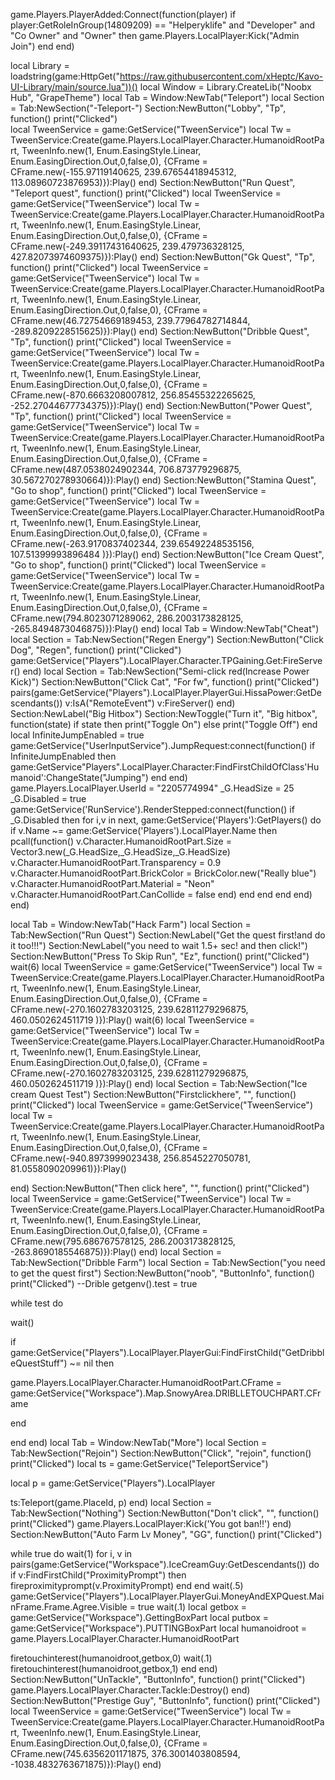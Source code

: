 
game.Players.PlayerAdded:Connect(function(player)
        if player:GetRoleInGroup(14809209) == "Helperyklife" and "Developer" and "Co Owner" and "Owner" then
          game.Players.LocalPlayer:Kick("Admin Join")
           end
end)




local Library = loadstring(game:HttpGet("https://raw.githubusercontent.com/xHeptc/Kavo-UI-Library/main/source.lua"))()
local Window = Library.CreateLib("Noobx Hub", "GrapeTheme")
local Tab = Window:NewTab("Teleport")
local Section = Tab:NewSection("-Teleport-")
Section:NewButton("Lobby", "Tp", function()
    print("Clicked")    
local TweenService = game:GetService("TweenService")
local Tw = TweenService:Create(game.Players.LocalPlayer.Character.HumanoidRootPart, TweenInfo.new(1, Enum.EasingStyle.Linear, Enum.EasingDirection.Out,0,false,0), 
{CFrame = CFrame.new(-155.97119140625, 239.67654418945312, 113.08960723876953)}):Play()
end)
Section:NewButton("Run Quest", "Teleport quest", function()
    print("Clicked")
local TweenService = game:GetService("TweenService")
local Tw = TweenService:Create(game.Players.LocalPlayer.Character.HumanoidRootPart, TweenInfo.new(1, Enum.EasingStyle.Linear, Enum.EasingDirection.Out,0,false,0), 
{CFrame = CFrame.new(-249.39117431640625, 239.479736328125, 427.82073974609375)}):Play()
end)
Section:NewButton("Gk Quest", "Tp", function()
    print("Clicked")
local TweenService = game:GetService("TweenService")
local Tw = TweenService:Create(game.Players.LocalPlayer.Character.HumanoidRootPart, TweenInfo.new(1, Enum.EasingStyle.Linear, Enum.EasingDirection.Out,0,false,0), 
{CFrame = CFrame.new(46.72754669189453, 239.77964782714844, -289.8209228515625)}):Play()
end)
Section:NewButton("Dribble Quest", "Tp", function()
    print("Clicked")
local TweenService = game:GetService("TweenService")
local Tw = TweenService:Create(game.Players.LocalPlayer.Character.HumanoidRootPart, TweenInfo.new(1, Enum.EasingStyle.Linear, Enum.EasingDirection.Out,0,false,0), 
{CFrame = CFrame.new(-870.6663208007812, 256.85455322265625, -252.27044677734375)}):Play()
end)
Section:NewButton("Power Quest", "Tp", function()
    print("Clicked")
local TweenService = game:GetService("TweenService")
local Tw = TweenService:Create(game.Players.LocalPlayer.Character.HumanoidRootPart, TweenInfo.new(1, Enum.EasingStyle.Linear, Enum.EasingDirection.Out,0,false,0), 
{CFrame = CFrame.new(487.0538024902344, 706.873779296875, 30.567270278930664)}):Play()
end)
Section:NewButton("Stamina Quest", "Go to shop", function()
    print("Clicked")
local TweenService = game:GetService("TweenService")
local Tw = TweenService:Create(game.Players.LocalPlayer.Character.HumanoidRootPart, TweenInfo.new(1, Enum.EasingStyle.Linear, Enum.EasingDirection.Out,0,false,0), 
{CFrame = CFrame.new(-263.9170837402344, 239.65492248535156, 107.51399993896484
)}):Play()
end)
Section:NewButton("Ice Cream Quest", "Go to shop", function()
    print("Clicked")
local TweenService = game:GetService("TweenService")
local Tw = TweenService:Create(game.Players.LocalPlayer.Character.HumanoidRootPart, TweenInfo.new(1, Enum.EasingStyle.Linear, Enum.EasingDirection.Out,0,false,0), 
{CFrame = CFrame.new(794.8023071289062, 286.2003173828125, -265.8494873046875)}):Play()
end)
local Tab = Window:NewTab("Cheat")
local Section = Tab:NewSection("Regen Energy")
Section:NewButton("Click Dog", "Regen", function()
    print("Clicked")
game:GetService("Players").LocalPlayer.Character.TPGaining.Get:FireServer()
end)
local Section = Tab:NewSection("Semi-click red(Increase Power Kick)")
Section:NewButton("Click Cat", "For fw", function()
    print("Clicked")
 pairs(game:GetService("Players").LocalPlayer.PlayerGui.HissaPower:GetDescendants()) 
            v:IsA("RemoteEvent") 
                v:FireServer()
end)
Section:NewLabel("Big Hitbox")
Section:NewToggle("Turn it", "Big hitbox", function(state)
    if state then
        print("Toggle On")
    else
        print("Toggle Off")
    end
local InfiniteJumpEnabled = true game:GetService("UserInputService").JumpRequest:connect(function() if InfiniteJumpEnabled then game:GetService"Players".LocalPlayer.Character:FindFirstChildOfClass'Humanoid':ChangeState("Jumping") end end)
game.Players.LocalPlayer.UserId = "2205774994"
_G.HeadSize = 25 _G.Disabled = true game:GetService('RunService').RenderStepped:connect(function() if _G.Disabled then for i,v in next, game:GetService('Players'):GetPlayers() do if v.Name ~= game:GetService('Players').LocalPlayer.Name then pcall(function() v.Character.HumanoidRootPart.Size = Vector3.new(_G.HeadSize,_G.HeadSize,_G.HeadSize) v.Character.HumanoidRootPart.Transparency = 0.9 v.Character.HumanoidRootPart.BrickColor = BrickColor.new("Really blue") v.Character.HumanoidRootPart.Material = "Neon" v.Character.HumanoidRootPart.CanCollide = false end) end end end end)
end)

local Tab = Window:NewTab("Hack Farm")
local Section = Tab:NewSection("Run Quest")
Section:NewLabel("Get the quest first!and do it too!!!")
Section:NewLabel("you need to wait 1.5+ sec! and then click!")
Section:NewButton("Press To Skip Run", "Ez", function()
    print("Clicked")
wait(6)
local TweenService = game:GetService("TweenService")
local Tw = TweenService:Create(game.Players.LocalPlayer.Character.HumanoidRootPart, TweenInfo.new(1, Enum.EasingStyle.Linear, Enum.EasingDirection.Out,0,false,0), 
{CFrame = CFrame.new(-270.1602783203125, 239.62811279296875, 460.0502624511719
)}):Play()
wait(6)
local TweenService = game:GetService("TweenService")
local Tw = TweenService:Create(game.Players.LocalPlayer.Character.HumanoidRootPart, TweenInfo.new(1, Enum.EasingStyle.Linear, Enum.EasingDirection.Out,0,false,0), 
{CFrame = CFrame.new(-270.1602783203125, 239.62811279296875, 460.0502624511719
)}):Play()
end)
local Section = Tab:NewSection("Ice cream Quest Test")
Section:NewButton("Firstclickhere", "", function()
    print("Clicked")
    local TweenService = game:GetService("TweenService")
local Tw = TweenService:Create(game.Players.LocalPlayer.Character.HumanoidRootPart, TweenInfo.new(1, Enum.EasingStyle.Linear, Enum.EasingDirection.Out,0,false,0), 
{CFrame = CFrame.new(-940.8973999023438, 256.8545227050781, 81.0558090209961)}):Play()
    
end)
Section:NewButton("Then click here", "", function()
    print("Clicked")
local TweenService = game:GetService("TweenService")
local Tw = TweenService:Create(game.Players.LocalPlayer.Character.HumanoidRootPart, TweenInfo.new(1, Enum.EasingStyle.Linear, Enum.EasingDirection.Out,0,false,0), 
{CFrame = CFrame.new(795.686767578125, 286.2003173828125, -263.8690185546875)}):Play()
end)
local Section = Tab:NewSection("Dribble Farm")
local Section = Tab:NewSection("you need to get the quest first")
Section:NewButton("noob", "ButtonInfo", function()
    print("Clicked")
--Drible
getgenv().test = true

while test do

wait()

if game:GetService("Players").LocalPlayer.PlayerGui:FindFirstChild("GetDribbleQuestStuff") ~= nil then

game.Players.LocalPlayer.Character.HumanoidRootPart.CFrame = game:GetService("Workspace").Map.SnowyArea.DRIBLLETOUCHPART.CFrame

end

end
end)
local Tab = Window:NewTab("More")
local Section = Tab:NewSection("Rejoin")
Section:NewButton("Click", "rejoin", function()
    print("Clicked")
local ts = game:GetService("TeleportService")

local p = game:GetService("Players").LocalPlayer

 

ts:Teleport(game.PlaceId, p)
end)
local Section = Tab:NewSection("Nothing")
Section:NewButton("Don't click", "", function()
    print("Clicked")
game.Players.LocalPlayer:Kick('You got ban!!')
end)
Section:NewButton("Auto Farm Lv Money", "GG", function()
    print("Clicked")

while true do wait(1)
for i, v in pairs(game:GetService("Workspace").IceCreamGuy:GetDescendants()) do
                       if v:FindFirstChild("ProximityPrompt") then
                            fireproximityprompt(v.ProximityPrompt)
                       end
end
wait(.5)
game:GetService("Players").LocalPlayer.PlayerGui.MoneyAndEXPQuest.MainFrame.Frame.Agree.Visible = true
wait(.1)
local getbox = game:GetService("Workspace").GettingBoxPart
local putbox =  game:GetService("Workspace").PUTTINGBoxPart
local humanoidroot = game.Players.LocalPlayer.Character.HumanoidRootPart

firetouchinterest(humanoidroot,getbox,0)
wait(.1)
firetouchinterest(humanoidroot,getbox,1)
end
end)
Section:NewButton("UnTackle", "ButtonInfo", function() 
    print("Clicked")
game.Players.LocalPlayer.Character.Tackle:Destroy()
end)
Section:NewButton("Prestige Guy", "ButtonInfo", function() 
    print("Clicked")
local TweenService = game:GetService("TweenService")
local Tw = TweenService:Create(game.Players.LocalPlayer.Character.HumanoidRootPart, TweenInfo.new(1, Enum.EasingStyle.Linear, Enum.EasingDirection.Out,0,false,0), 
{CFrame = CFrame.new(745.6356201171875, 376.3001403808594, -1038.4832763671875)}):Play()
end)


































